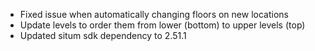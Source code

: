 * Fixed issue when automatically changing floors on new locations
* Update levels to order them from lower (bottom) to upper levels (top)
* Updated situm sdk dependency to 2.51.1
